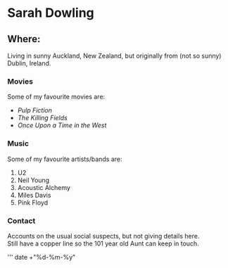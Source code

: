 # Sarah Dowling

##  Where:

Living in sunny Auckland, New Zealand, but originally from (not so sunny) Dublin, Ireland.


###  Movies

Some of my favourite movies are:

- *Pulp Fiction*
- *The Killing Fields*
- *Once Upon a Time in the West*


###  Music

Some of my favourite artists/bands are:

1.  U2
2.  Neil Young
3.  Acoustic Alchemy
4.  Miles Davis
5.  Pink Floyd


###  Contact

Accounts on the usual social suspects, but not giving details here.  
Still have a copper line so the 101 year old Aunt can keep in touch.

'''
date +"%d-%m-%y"
